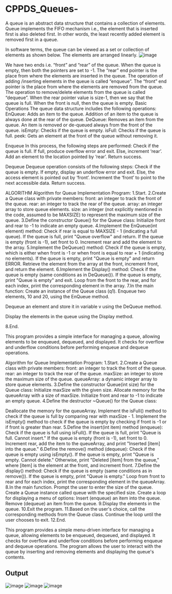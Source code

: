 # CPPDS_Queues-
A queue is an abstract data structure that contains a collection of elements. Queue implements the FIFO mechanism i.e., the element that is inserted first is also deleted first. In other words, the least recently added element is removed first in a queue.

In software terms, the queue can be viewed as a set or collection of elements as shown below. The elements are arranged linearly.
![image](https://github.com/Yaduraj01/CPPDS_Queues-/assets/110488113/5c5f61f6-b137-4f27-8f31-6b1097059e4f)

We have two ends i.e. “front” and “rear” of the queue. When the queue is empty, then both the pointers are set to -1.
The “rear” end pointer is the place from where the elements are inserted in the queue. The operation of adding /inserting elements in the queue is called “enqueue”.
The “front” end pointer is the place from where the elements are removed from the queue. The operation to remove/delete elements from the queue is called “dequeue”.
When the rear pointer value is size-1, then we say that the queue is full. When the front is null, then the queue is empty.
Basic Operations
The queue data structure includes the following operations:
EnQueue: Adds an item to the queue. Addition of an item to the queue is always done at the rear of the queue.
DeQueue: Removes an item from the queue. An item is removed or de-queued always from the front of the queue.
isEmpty: Checks if the queue is empty.
isFull: Checks if the queue is full.
peek: Gets an element at the front of the queue without removing it.

Enqueue In this process, the following steps are performed:
Check if the queue is full.
If full, produce overflow error and exit.
Else, increment ‘rear’.
Add an element to the location pointed by ‘rear’.
Return success.

Dequeue
Dequeue operation consists of the following steps:
Check if the queue is empty.
If empty, display an underflow error and exit.
Else, the access element is pointed out by ‘front’.
Increment the ‘front’ to point to the next accessible data.
Return success.

ALGORITHM
Algorithm for Queue Implementation Program:
1.Start.
2.Create a Queue class with private members:
front: an integer to track the front of the queue.
rear: an integer to track the rear of the queue.
array: an integer array to store queue elements.
size: an integer (not explicitly mentioned in the code, assumed to be MAXSIZE) to represent the maximum size of the queue.
3.Define the constructor Queue() for the Queue class:
Initialize front and rear to -1 to indicate an empty queue.
4.Implement the EnQueue(int element) method:
Check if rear is equal to MAXSIZE - 1 (indicating a full queue).
If the queue is full, print "Queue overflow" and return.
If the queue is empty (front is -1), set front to 0.
Increment rear and add the element to the array.
5.Implement the DeQueue() method:
Check if the queue is empty, which is either when front is -1 or when front is equal to rear + 1 (indicating no elements).
If the queue is empty, print "Queue is empty" and return ERROR.
Retrieve the element from the array at the front, increment front, and return the element.
6.Implement the Display() method:
Check if the queue is empty (same conditions as in DeQueue()).
If the queue is empty, print "Queue is empty" and exit.
Loop from the front to the rear, and for each index, print the corresponding element in the array.
7.In the main function:
Create an instance of the Queue class (q1).
Enqueue two elements, 10 and 20, using the EnQueue method.

Dequeue an element and store it in variable v using the DeQueue method.

Display the elements in the queue using the Display method.

8.End.

This program provides a simple interface for managing a queue, allowing elements to be enqueued, dequeued, and displayed. It checks for overflow and underflow conditions before performing enqueue and dequeue operations.

Algorithm for Queue Implementation Program:
1.Start.
2.Create a Queue class with private members:
front: an integer to track the front of the queue.
rear: an integer to track the rear of the queue.
maxSize: an integer to store the maximum size of the queue.
queueArray: a dynamic integer array to store queue elements.
3.Define the constructor Queue(int size) for the Queue class:
Initialize maxSize with the given size.
Allocate memory for the queueArray with a size of maxSize.
Initialize front and rear to -1 to indicate an empty queue.
4.Define the destructor ~Queue() for the Queue class:

Deallocate the memory for the queueArray.
Implement the isFull() method to check if the queue is full by comparing rear with maxSize - 1.
Implement the isEmpty() method to check if the queue is empty by checking if front is -1 or if front is greater than rear.
5.Define the insert(int item) method (enqueue):
Check if the queue is full using isFull().
If the queue is full, print "Queue is full. Cannot insert."
If the queue is empty (front is -1), set front to 0.
Increment rear, add the item to the queueArray, and print "Inserted [item] into the queue."
6.Define the remove() method (dequeue):
Check if the queue is empty using isEmpty().
If the queue is empty, print "Queue is empty. Cannot delete."
Otherwise, print "Deleted [item] from the queue," where [item] is the element at the front, and increment front.
7.Define the display() method:
Check if the queue is empty (same conditions as in remove()).
If the queue is empty, print "Queue is empty."
Loop from front to rear and for each index, print the corresponding element in the queueArray.
8.In the main function.
Prompt the user to enter the size of the queue.
Create a Queue instance called queue with the specified size.
Create a loop for displaying a menu of options:
Insert (enqueue) an item into the queue.
Remove (dequeue) an item from the queue.
9.Display the elements in the queue.
10.Exit the program.
11.Based on the user's choice, call the corresponding methods from the Queue class.
Continue the loop until the user chooses to exit.
12.End.

This program provides a simple menu-driven interface for managing a queue, allowing elements to be enqueued, dequeued, and displayed. It checks for overflow and underflow conditions before performing enqueue and dequeue operations. The program allows the user to interact with the queue by inserting and removing elements and displaying the queue's contents.


## Output
![image](https://github.com/Yaduraj01/CPPDS_Queues-/assets/110488113/b18cc97e-e5ca-4571-a063-437a2e51cac4)
![image](https://github.com/Yaduraj01/CPPDS_Queues-/assets/110488113/766b9366-4083-419e-b533-f18c13975a24)
![image](https://github.com/Yaduraj01/CPPDS_Queues-/assets/110488113/8fa6fb80-23f0-47c1-9286-b41e3dd8f83a)


